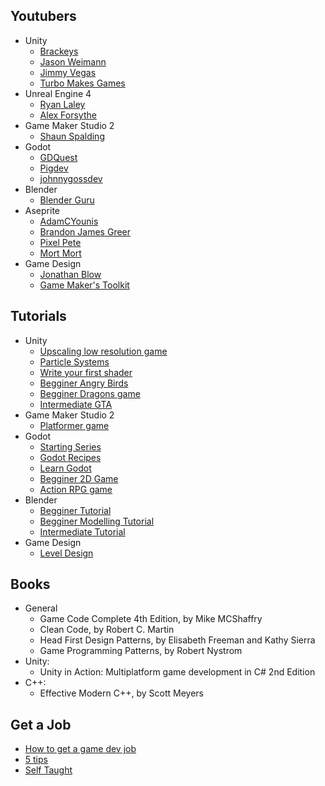 ## Youtubers

* Unity
  * [Brackeys](https://www.youtube.com/user/Brackeys)
  * [Jason Weimann](https://www.youtube.com/channel/UCX_b3NNQN5bzExm-22-NVVg)
  * [Jimmy Vegas](https://www.youtube.com/channel/UCRMXHQ2rJ9_0CHS7mhL7erg)
  * [Turbo Makes Games](https://www.youtube.com/channel/UCX4VrxYV1G9m7s5b5HbYuPw)
* Unreal Engine 4
  * [Ryan Laley](https://www.youtube.com/channel/UCsS5i15vvUbwfr_1JdRKCAA)
  * [Alex Forsythe](https://www.youtube.com/channel/UCJf_2Ea75Wub1FHe6YjQ7Qw)
* Game Maker Studio 2
  * [Shaun Spalding](https://www.youtube.com/user/999Greyfox)
* Godot
  * [GDQuest](https://www.youtube.com/c/gdquest)
  * [Pigdev](https://www.youtube.com/c/pigdev)
  * [johnnygossdev](https://www.youtube.com/c/johnnygossdev)
* Blender
  * [Blender Guru](https://www.youtube.com/user/AndrewPPrice)
* Aseprite
  * [AdamCYounis](https://www.youtube.com/channel/UC08QfQDLAd9D7aYPFgBUIng)
  * [Brandon James Greer](https://www.youtube.com/channel/UCC26K7LTSrJK0BPAUyyvtQg)
  * [Pixel Pete](https://www.youtube.com/user/MilkoDaily)
  * [Mort Mort](https://www.youtube.com/user/atMNRArt)
* Game Design
  * [Jonathan Blow](https://www.youtube.com/user/jblow888/)
  * [Game Maker's Toolkit](https://www.youtube.com/channel/UCqJ-Xo29CKyLTjn6z2XwYAw)
 
## Tutorials

* Unity
   * [Upscaling low resolution game](https://itch.io/t/129513/unity-guide-upscaling-your-low-rez-game)
   * [Particle Systems](https://learn.unity.com/tutorial/visual-effects-with-particles?language=en#5c7f8528edbc2a002053b57e)
   * [Write your first shader](https://learn.unity.com/tutorial/writing-your-first-shader-in-unity#)
   * [Begginer Angry Birds](https://www.youtube.com/watch?v=Lu76c85LhGY&list=PLB5_EOMkLx_VHKn4IISeNwhlDrb1948ZX&index=1)
   * [Begginer Dragons game](https://www.youtube.com/watch?v=BL2u_6sSvcM&list=PLB5_EOMkLx_WCGalAUeKXA1I-qQqYY_Sk&index=2)
   * [Intermediate GTA](https://www.youtube.com/playlist?list=PLZ1b66Z1KFKi_AxdUDtVX_fHT6IqzhV55)
* Game Maker Studio 2
  * [Platformer game](https://www.youtube.com/playlist?list=PLPRT_JORnIupqWsjRpJZjG07N01Wsw_GJ)
* Godot
  *  [Starting Series](https://www.youtube.com/playlist?list=PLhqJJNjsQ7KEcm-iYJ2a8UCRN62bTneKa)
  *  [Godot Recipes](http://kidscancode.org/godot_recipes/)
  *  [Learn Godot](https://www.gdquest.com/tutorial/godot/learning-paths/developer/)
  *  [Begginer 2D Game](https://www.gdquest.com/tutorial/godot/2d/your-first-game/)
  *  [Action RPG game](https://www.youtube.com/playlist?list=PL9FzW-m48fn2SlrW0KoLT4n5egNdX-W9a)
* Blender
  * [Begginer Tutorial](https://www.youtube.com/playlist?list=PLjEaoINr3zgEq0u2MzVgAaHEBt--xLB6U)
  * [Begginer Modelling Tutorial](https://www.youtube.com/playlist?list=PLjEaoINr3zgEL9UjPTLWQhLFAK7wVaRMR)
  * [Intermediate Tutorial](https://www.youtube.com/playlist?list=PLjEaoINr3zgHJVJF3T3CFUAZ6z11jKg6a)
* Game Design
  * [Level Design](https://www.youtube.com/watch?v=RwlnCn2EB9o&ab_channel=GameMaker%27sToolkit)

## Books

* General
  * Game Code Complete 4th Edition, by Mike MCShaffry
  * Clean Code, by Robert C. Martin
  * Head First Design Patterns, by Elisabeth Freeman and Kathy Sierra
  * Game Programming Patterns, by Robert Nystrom
* Unity:
  * Unity in Action: Multiplatform game development in C# 2nd Edition
* C++:
  * Effective Modern C++, by Scott Meyers   

## Get a Job

 * [How to get a game dev job](https://www.youtube.com/watch?v=tBO-RvTPETU&ab_channel=JasonWeimann)
 * [5 tips](https://www.youtube.com/watch?v=NNOw7_e372E&ab_channel=MassiveEntertainment-AUbisoftStudio)
 * [Self Taught](https://www.youtube.com/watch?v=bpSNBscjaDY&ab_channel=JasonWeimann)
